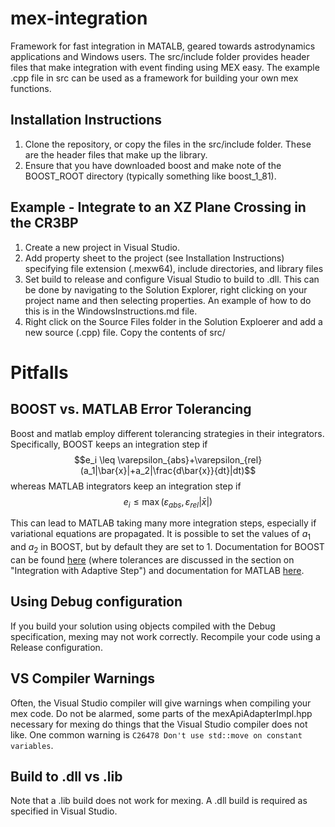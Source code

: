 # mex-integration
Framework for fast integration in MATALB, geared towards astrodynamics applications and Windows users.  The src/include folder provides header files that make integration with event finding using MEX easy.  The example .cpp file in src can be used as a framework for building your own mex functions.

## Installation Instructions
1. Clone the repository, or copy the files in the src/include folder.  These are the header files that make up the library.
2. Ensure that you have downloaded boost and make note of the BOOST_ROOT directory (typically something like boost_1_81).

## Example - Integrate to an XZ Plane Crossing in the CR3BP
1. Create a new project in Visual Studio.
2. Add property sheet to the project (see Installation Instructions) specifying file extension (.mexw64), include directories, and library files
3. Set build to release and configure Visual Studio to build to .dll.  This can be done by navigating to the Solution Explorer, right clicking on your project name and then selecting properties.  An example of how to do this is in the WindowsInstructions.md file.
4. Right click on the Source Files folder in the Solution Exploerer and add a new source (.cpp) file.  Copy the contents of src/

# Pitfalls
## BOOST vs. MATLAB Error Tolerancing
Boost and matlab employ different tolerancing strategies in their integrators.  Specifically, BOOST keeps an integration step if 
$$e_i \leq \varepsilon_{abs}+\varepsilon_{rel}(a_1|\bar{x}|+a_2|\frac{d\bar{x}}{dt}|dt)$$
whereas MATLAB integrators keep an integration step if
$$e_i \leq \max(\varepsilon_{abs}, \varepsilon_{rel}|\bar{x}|)$$

This can lead to MATLAB taking many more integration steps, especially if variational equations are propagated.  It is possible to set the values of $a_1$ and $a_2$ in BOOST, but by default they are set to 1.  Documentation for BOOST can be found [here](https://www.boost.org/doc/libs/1_81_0/libs/numeric/odeint/doc/html/boost_numeric_odeint/tutorial/harmonic_oscillator.html) (where tolerances are discussed in the section on "Integration with Adaptive Step") and documentation for MATLAB [here](https://www.mathworks.com/help/simulink/ug/variable-step-solvers-in-simulink-1.html).
## Using Debug configuration
If you build your solution using objects compiled with the Debug specification, mexing may not work correctly.  Recompile your code using a Release configuration.

## VS Compiler Warnings
Often, the Visual Studio compiler will give warnings when compiling your mex code.  Do not be alarmed, some parts of the mexApiAdapterImpl.hpp necessary for mexing do things that the Visual Studio compiler does not like.  One common warning is `C26478 Don't use std::move on constant variables`.

## Build to .dll vs .lib
Note that a .lib build does not work for mexing.  A .dll build is required as specified in Visual Studio.
